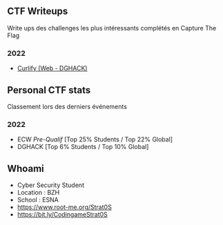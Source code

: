 ## CTF Writeups

Write ups des challenges les plus intéressants complétés en Capture The Flag

### 2022 

- <a href="https://github.com/xStrat0S/CTF-Write-Ups/blob/main/challenges/2022/DGhAck/Curlify.md">Curlify (Web - DGHACK)</a>

## Personal CTF stats

Classement lors des derniers événements

### 2022

- ECW _Pre-Qualif_ [Top 25% Students / Top 22% Global]
- DGHACK [Top 6% Students / Top 10% Global]

## Whoami

- Cyber Security Student  
- Location : BZH 
- School : ESNA 
- https://www.root-me.org/Strat0S
- https://bit.ly/CodingameStrat0S
